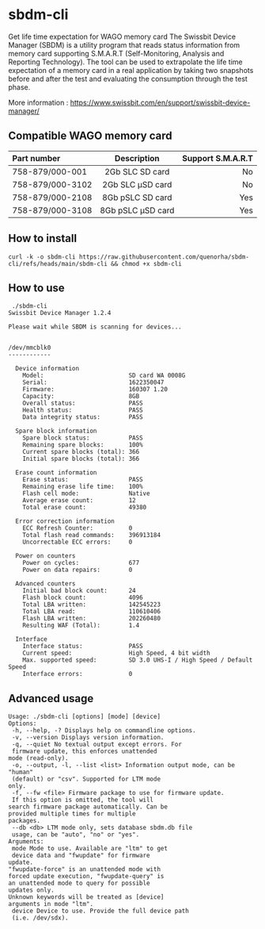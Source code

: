 # sbdm-cli
Get life time expectation for WAGO memory card
The Swissbit Device Manager (SBDM) is a utility program that reads status information from memory card supporting S.M.A.R.T (Self-Monitoring, Analysis and Reporting Technology).
The tool can be used to extrapolate the life time expectation of a memory card in a real application by taking two snapshots before and after the test and evaluating the consumption through the test phase.

More information : https://www.swissbit.com/en/support/swissbit-device-manager/

## Compatible WAGO memory card 
| Part number  | Description          | Support S.M.A.R.T |
| :--------------- |:---------------:| -----:|
| 758-879/000-001 | 2Gb SLC SD card | No |
| 758-879/000-3102 | 2Gb SLC µSD card | No |
| 758-879/000-2108 | 8Gb pSLC SD card | Yes |
| 758-879/000-3108 | 8Gb pSLC µSD card | Yes |


## How to install 
```
curl -k -o sbdm-cli https://raw.githubusercontent.com/quenorha/sbdm-cli/refs/heads/main/sbdm-cli && chmod +x sbdm-cli
```

## How to use
```
 ./sbdm-cli
Swissbit Device Manager 1.2.4

Please wait while SBDM is scanning for devices...


/dev/mmcblk0
------------

  Device information
    Model:                        SD card WA 0008G
    Serial:                       1622350047
    Firmware:                     160307 1.20
    Capacity:                     8GB
    Overall status:               PASS
    Health status:                PASS
    Data integrity status:        PASS

  Spare block information
    Spare block status:           PASS
    Remaining spare blocks:       100%
    Current spare blocks (total): 366
    Initial spare blocks (total): 366

  Erase count information
    Erase status:                 PASS
    Remaining erase life time:    100%
    Flash cell mode:              Native
    Average erase count:          12
    Total erase count:            49380

  Error correction information
    ECC Refresh Counter:          0
    Total flash read commands:    396913184
    Uncorrectable ECC errors:     0

  Power on counters
    Power on cycles:              677
    Power on data repairs:        0

  Advanced counters
    Initial bad block count:      24
    Flash block count:            4096
    Total LBA written:            142545223
    Total LBA read:               110610406
    Flash LBA written:            202260480
    Resulting WAF (Total):        1.4

  Interface
    Interface status:             PASS
    Current speed:                High Speed, 4 bit width
    Max. supported speed:         SD 3.0 UHS-I / High Speed / Default Speed
    Interface errors:             0

```



## Advanced usage
```
Usage: ./sbdm-cli [options] [mode] [device]
Options:
 -h, --help, -? Displays help on commandline options.
 -v, --version Displays version information.
 -q, --quiet No textual output except errors. For
 firmware update, this enforces unattended
mode (read-only).
 -o, --output, -l, --list <list> Information output mode, can be "human"
 (default) or "csv". Supported for LTM mode
only.
 -f, --fw <file> Firmware package to use for firmware update.
 If this option is omitted, the tool will
search firmware package automatically. Can be
provided multiple times for multiple
packages.
 --db <db> LTM mode only, sets database sbdm.db file
 usage, can be "auto", "no" or "yes".
Arguments:
 mode Mode to use. Available are "ltm" to get
 device data and "fwupdate" for firmware
update.
"fwupdate-force" is an unattended mode with
forced update execution, "fwupdate-query" is
an unattended mode to query for possible
updates only.
Unknown keywords will be treated as [device]
arguments in mode "ltm".
 device Device to use. Provide the full device path
 (i.e. /dev/sdx).
```
